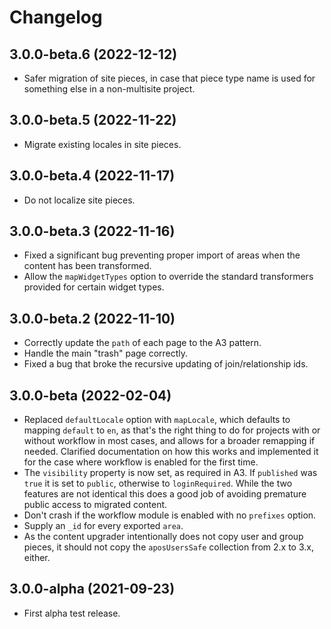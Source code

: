 # Changelog

## 3.0.0-beta.6 (2022-12-12)

- Safer migration of site pieces, in case that piece type name is used for something else in a non-multisite project.

## 3.0.0-beta.5 (2022-11-22)

- Migrate existing locales in site pieces.

## 3.0.0-beta.4 (2022-11-17)

- Do not localize site pieces.

## 3.0.0-beta.3 (2022-11-16)

- Fixed a significant bug preventing proper import of areas when the content has been transformed.
- Allow the `mapWidgetTypes` option to override the standard transformers provided for certain widget types.

## 3.0.0-beta.2 (2022-11-10)

- Correctly update the `path` of each page to the A3 pattern.
- Handle the main "trash" page correctly.
- Fixed a bug that broke the recursive updating of join/relationship ids.

## 3.0.0-beta (2022-02-04)

- Replaced `defaultLocale` option with `mapLocale`, which defaults to mapping `default` to `en`, as that's the right thing to do for projects with or without workflow in most cases, and allows for a broader remapping if needed. Clarified documentation on how this works and implemented it for the case where workflow is enabled for the first time.
- The `visibility` property is now set, as required in A3. If `published` was `true` it is set to `public`, otherwise to `loginRequired`. While the two features are not identical this does a good job of avoiding premature public access to migrated content.
- Don't crash if the workflow module is enabled with no `prefixes` option.
- Supply an `_id` for every exported `area`.
- As the content upgrader intentionally does not copy user and group pieces, it should not copy the `aposUsersSafe` collection from 2.x to 3.x, either.

## 3.0.0-alpha (2021-09-23)

- First alpha test release.
